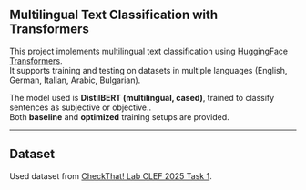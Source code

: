 ## Multilingual Text Classification with Transformers

This project implements multilingual text classification using [HuggingFace Transformers](https://huggingface.co/transformers/).  
It supports training and testing on datasets in multiple languages (English, German, Italian, Arabic, Bulgarian).  

The model used is **DistilBERT (multilingual, cased)**, trained to classify sentences as subjective or objective..  
Both **baseline** and **optimized** training setups are provided.  

---

## Dataset
Used dataset from [CheckThat! Lab CLEF 2025 Task 1](https://gitlab.com/checkthat_lab/clef2025-checkthat-lab/-/tree/main/task1/data).
